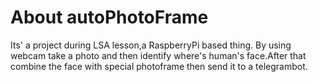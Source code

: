 # About autoPhotoFrame
Its' a project during LSA lesson,a RaspberryPi based thing. By using webcam take a photo and then identify where's human's face.After that combine the face with special photoframe then send it to a telegrambot. 
